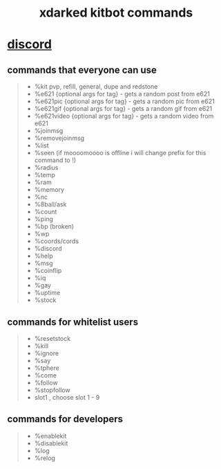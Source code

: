 <div align="center">
<h1>xdarked kitbot commands</h1>
</div>

# [discord](https://discord.gg/93zkUCZfzQ)

## commands that everyone can use
> - %kit pvp, refill, general, dupe and redstone
> - %e621 {optional args for tag} - gets a random post from e621
> - %e621pic {optional args for tag} - gets a random pic from e621
> - %e621gif {optional args for tag} - gets a random gif from e621
> - %e621video {optional args for tag} - gets a random video from e621
> - %joinmsg 
> - %removejoinmsg
> - %list
> - %seen (if moooomoooo is offline i will change prefix for this command to !)
> - %radius
> - %temp
> - %ram
> - %memory
> - %nc
> - %8ball/ask
> - %count
> - %ping
> - %bp (broken)
> - %wp
> - %coords/cords
> - %discord
> - %help
> - %msg
> - %coinflip
> - %iq
> - %gay
> - %uptime
> - %stock

## commands for whitelist users
> - %resetstock
> - %kill
> - %ignore
> - %say
> - %tphere
> - %come
> - %follow
> - %stopfollow
> - slot1 , choose slot 1 - 9

## commands for developers
> - %enablekit
> - %disablekit
> - %log
> - %relog
